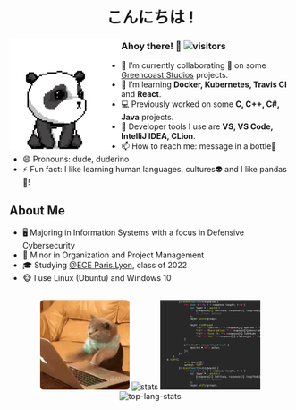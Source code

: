 <div align="center">
  <h1>こんにちは !</h1>
</div>

<img src="https://github.com/tanb01/tanb01/blob/main/gifs/kung-fu-panda.gif" alt="panda" align="left" width="200" />

### Ahoy there! 👋 ![visitors](https://visitor-badge.glitch.me/badge?page_id=https://github.com/tanb01)

- 🔭 I’m currently collaborating 👯 on some [Greencoast Studios](https://github.com/greencoast-studios)
  projects.
- 🌱 I’m learning **Docker, Kubernetes, Travis CI** and **React**.
- 💻 Previously worked on some **C, C++, C#, Java** projects.
- 💼 Developer tools I use are **VS, VS Code, IntelliJ IDEA, CLion**.
- 📫 How to reach me: message in a bottle🌊
- 😄 Pronouns: dude, duderino
- ⚡ Fun fact: I like learning human languages, cultures👽 and I like pandas🐼!

## About Me

- 🖥 Majoring in Information Systems with a focus in Defensive Cybersecurity
- 👔 Minor in Organization and Project Management
- 🎓 Studying [@ECE Paris.Lyon](https://www.ece.fr/ecole-ingenieur/), class of 2022
- 🐵 I use Linux (Ubuntu) and Windows 10

<br />

<div align="center">
  <img src="https://github.com/tanb01/tanb01/blob/main/gifs/cat-coding-fiercely.gif" alt="cat" height="160" style="border-radius:4%;" />
  <img src="https://github-readme-stats.vercel.app/api?username=tanb01&show_icons=true&count_private=true&theme=material-palenight" alt="stats"
    height="160" />
  <img src="https://github.com/tanb01/tanb01/blob/main/gifs/code.gif" alt="code" height="160" />
  <img src="https://github-readme-stats.vercel.app/api/top-langs/?username=tanb01&layout=compact&theme=material-palenight" alt="top-lang-stats"
    height="160" />
</div>
